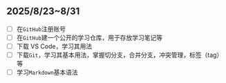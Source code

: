 2025/8/23~8/31
--------------
- [ ] 在`GitHub`注册账号
- [ ] 在`GitHub`建一个公开的学习仓库，用于存放学习笔记等
- [ ] 下载 VS Code，学习其用法
- [ ] 下载`Git`，学习其基本用法，掌握切分支，合并分支，冲突管理，标签（tag）等
- [ ] 学习`Markdown`基本语法
